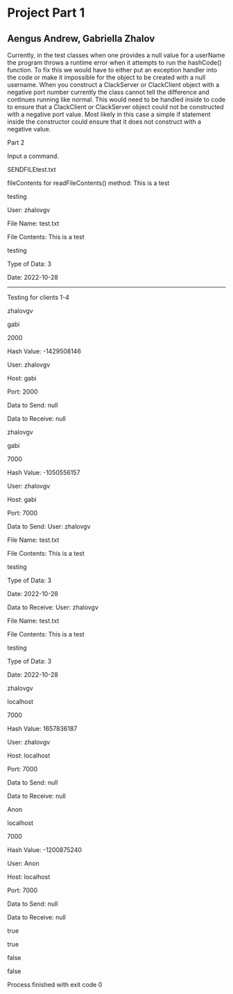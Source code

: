 # Project Part 1
## Aengus Andrew, Gabriella Zhalov


Currently, in the test classes when one provides a null value for a userName the program throws a runtime error when it attempts to run the hashCode() function. To fix this we would have to either put an exception handler into the code or make it impossible for the object to be created with a null username.
When you construct a ClackServer or ClackClient object with a negative port number currently the class cannot tell the difference and continues running like normal. This would need to be handled inside to code to ensure that a ClackClient or ClackServer object could not be constructed with a negative port value. Most likely in this case a simple if statement inside the constructor could ensure that it does not construct with a negative value.

Part 2


Input a command.

SENDFILEtest.txt

fileContents for readFileContents() method: This is a test

testing

User: zhalovgv

File Name: test.txt

File Contents: This is a test

testing

Type of Data: 3

Date: 2022-10-28

******************************

Testing for clients 1-4

zhalovgv

gabi

2000

Hash Value: -1429508146

User: zhalovgv

Host: gabi

Port: 2000

Data to Send: null

Data to Receive: null

zhalovgv

gabi

7000

Hash Value: -1050556157

User: zhalovgv

Host: gabi

Port: 7000

Data to Send: User: zhalovgv

File Name: test.txt

File Contents: This is a test

testing

Type of Data: 3

Date: 2022-10-28

Data to Receive: User: zhalovgv

File Name: test.txt

File Contents: This is a test

testing

Type of Data: 3

Date: 2022-10-28

zhalovgv

localhost

7000

Hash Value: 1657836187

User: zhalovgv

Host: localhost

Port: 7000

Data to Send: null

Data to Receive: null

Anon

localhost

7000

Hash Value: -1200875240

User: Anon

Host: localhost

Port: 7000

Data to Send: null

Data to Receive: null

true

true

false

false

Process finished with exit code 0
